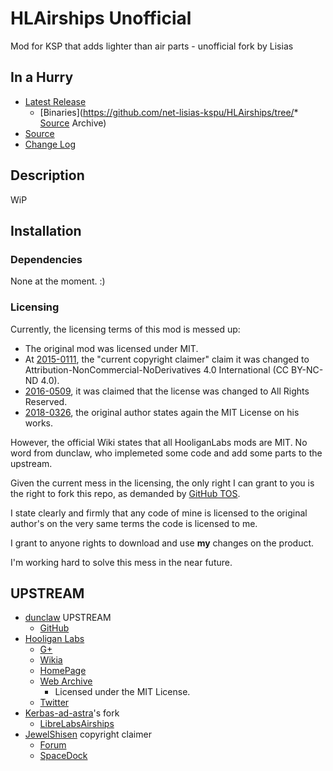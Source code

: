 # HLAirships Unofficial

Mod for KSP that adds lighter than air parts - unofficial fork by Lisias


## In a Hurry

* [Latest Release](https://github.com/net-lisias-kspu/HLAirships/releases)
	+ [Binaries](https://github.com/net-lisias-kspu/HLAirships/tree/* [Source](https://github.com/net-lisias-kspu/HLAirships)
Archive)
* [Source](https://github.com/net-lisias-kspu/HLAirships/)
* [Change Log](./CHANGE_LOG.md)


## Description

WiP


## Installation

### Dependencies
None at the moment. :)

### Licensing

Currently, the licensing terms of this mod is messed up:

* The original mod was licensed under MIT.
* At [2015-0111](https://forum.kerbalspaceprogram.com/index.php?/topic/49443-airships-in-13-hooliganlabs-mods/&do=findComment&comment=1647471), the "current copyright claimer" claim it was changed to Attribution-NonCommercial-NoDerivatives 4.0 International (CC BY-NC-ND﻿ 4.0).
* [2016-0509](https://forum.kerbalspaceprogram.com/index.php?/topic/49443-airships-in-13-hooliganlabs-mods/&do=findComment&comment=2571512), it was claimed that the license was changed to All Rights Reserved.
* [2018-0326](https://forum.kerbalspaceprogram.com/index.php?/topic/49443-airships-in-13-hooliganlabs-mods/&do=findComment&comment=3335548), the original author states again the MIT License on his works.

However, the official Wiki states that all HooliganLabs mods are MIT. No word from dunclaw, who implemeted some code and add some parts to the upstream.

Given the current mess in the licensing, the only right I can grant to you is the right to fork this repo, as demanded by [GitHub TOS](https://help.github.com/articles/github-terms-of-service/).
 
I state clearly and firmly that any code of mine is licensed to the original author's on the very same terms the code is licensed to me.

I grant to anyone rights to download and use **my** changes on the product.

I'm working hard to solve this mess in the near future. 

## UPSTREAM

* [dunclaw](https://forum.kerbalspaceprogram.com/index.php?/profile/151301-dunclaw/) UPSTREAM
	+ [GitHub](https://github.com/dunclaw/HLAirships)
* [Hooligan Labs](https://forum.kerbalspaceprogram.com/index.php?/profile/45359-hooligan-labs/)
	+ [G+](https://plus.google.com/+HooliganlabsPlus)
	+ [Wikia](http://hlmods.wikia.com/wiki/Hooligan_Labs_Kerbal_Space_Program_Mods)
	+ [HomePage](https://hooliganlabs.com)
	+ [Web Archive](https://archive.org/details/HooliganLabsAirships-3.0.0)
		- Licensed under the MIT License. 
	+ [Twitter](https://twitter.com/hooliganlabs?lang=en)
* [Kerbas-ad-astra](https://github.com/Kerbas-ad-astra)'s fork
	+ [LibreLabsAirships](https://github.com/Kerbas-ad-astra/LibreLabsAirships) 
* [JewelShisen](https://forum.kerbalspaceprogram.com/index.php?/profile/71737-jewelshisen/) copyright claimer
	+ [Forum](https://forum.kerbalspaceprogram.com/index.php?/topic/49443-airships-in-13-hooliganlabs-mods/&)
	+ [SpaceDock](https://spacedock.info/mod/638/Hooligan%20Labs%20Airships)
